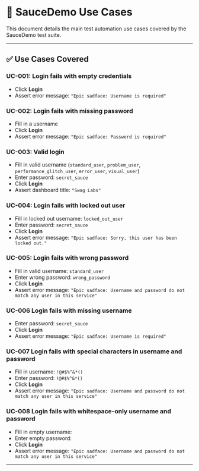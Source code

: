 # 🧪 SauceDemo Use Cases

This document details the main test automation use cases covered by the SauceDemo test suite.

---

## ✅ Use Cases Covered

### UC-001: Login fails with empty credentials

- Click **Login**
- Assert error message: `"Epic sadface: Username is required"`

### UC-002: Login fails with missing password

- Fill in a username
- Click **Login**
- Assert error message: `"Epic sadface: Password is required"`

### UC-003: Valid login

- Fill in valid username (`standard_user`, `problem_user`, `performance_glitch_user`, `error_user`, `visual_user`)
- Enter password: `secret_sauce`
- Click **Login**
- Assert dashboard title: `"Swag Labs"`

### UC-004: Login fails with locked out user

- Fill in locked out username: `locked_out_user`
- Enter password: `secret_sauce`
- Click **Login**
- Assert error message: `"Epic sadface: Sorry, this user has been locked out."`

### UC-005: Login fails with wrong password

- Fill in valid username: `standard_user`
- Enter wrong password: `wrong_password`
- Click **Login**
- Assert error message: `"Epic sadface: Username and password do not match any user in this service"`

### UC-006 Login fails with missing username

- Enter password: `secret_sauce`
- Click **Login**
- Assert error message: `"Epic sadface: Username is required"`

### UC-007 Login fails with special characters in username and password

- Fill in username: `!@#$%^&*()`
- Enter password: `!@#$%^&*()`
- Click **Login**
- Assert error message: `"Epic sadface: Username and password do not match any user in this service"`

### UC-008 Login fails with whitespace-only username and password

- Fill in empty username: `    `
- Enter empty password: `    `
- Click **Login**
- Assert error message: `"Epic sadface: Username and password do not match any user in this service"`

---
